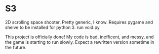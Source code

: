 # S3
2D scrolling space shooter. Pretty generic, I know.
Requires pygame and shelve to be installed for python 3.
run void.py

This project is officially done! My code is bad, inefficent, and messy, and the game is starting to run slowly. Expect a rewritten version sometime in the future.
